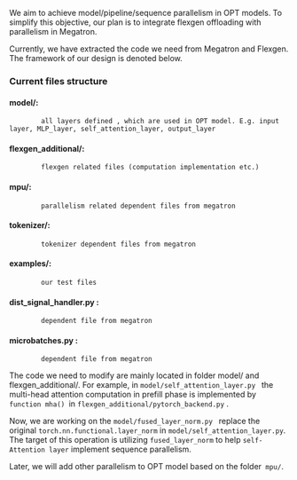 We aim to achieve model/pipeline/sequence parallelism in OPT models. To simplify this objective, our plan is to integrate flexgen offloading with parallelism in Megatron.

Currently, we have extracted the code we need from Megatron and Flexgen.
The framework of our design is denoted below.



### Current files structure
#### model/:    
            all layers defined , which are used in OPT model. E.g. input layer, MLP_layer, self_attention_layer, output_layer     
#### flexgen_additional/:  
            flexgen related files (computation implementation etc.)   
#### mpu/: 
            parallelism related dependent files from megatron 
#### tokenizer/:  
            tokenizer dependent files from megatron 
#### examples/: 
            our test files
#### dist_signal_handler.py : 
            dependent file from megatron 
#### microbatches.py : 
            dependent file from megatron   


The code we need to modify are mainly located in folder model/ and flexgen_additional/.
For example, in ```model/self_attention_layer.py ``` the multi-head attention computation in prefill phase is implemented by ```function mha() ```in   ```flexgen_additional/pytorch_backend.py``` .  

   

Now, we are working on the ``` model/fused_layer_norm.py  ``` replace the original ```torch.nn.functional.layer_norm``` in ```model/self_attention_layer.py```.   
The target of this operation is utilizing ```fused_layer_norm``` to help ```self-Attention layer``` implement sequence parallelism.  


Later, we will add other parallelism to OPT model based on the folder``` mpu/```.

